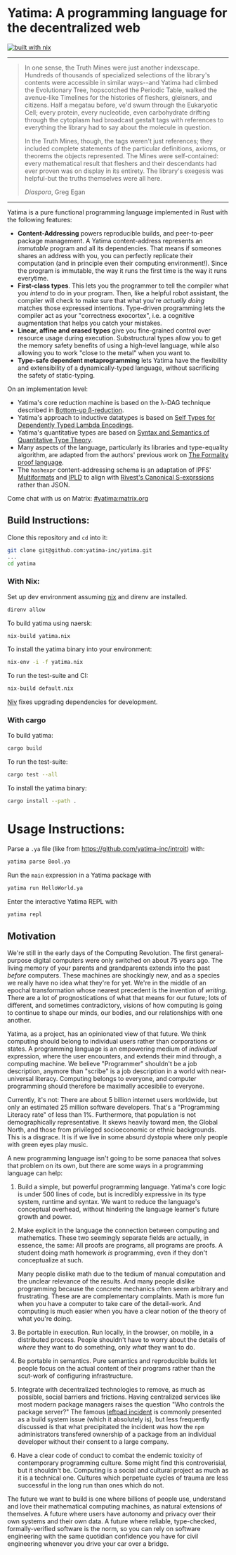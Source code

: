 # Yatima: A programming language for the decentralized web

[![built with nix](https://builtwithnix.org/badge.svg)](https://builtwithnix.org)

---

> In one sense, the Truth Mines were just another indexscape. Hundreds of
> thousands of specialized selections of the library's contents were accessible
> in similar ways--and Yatima had climbed the Evolutionary Tree, hopscotched the
> Periodic Table, walked the avenue-like Timelines for the histories of
> fleshers, gleisners, and citizens. Half a megatau before, ve'd swum through
> the Eukaryotic Cell; every protein, every nucleotide, even carbohydrate
> drifting through the cytoplasm had broadcast gestalt tags with references to
> everything the library had to say about the molecule in question.
>
> In the Truth Mines, though, the tags weren't just references; they included
> complete statements of the particular definitions, axioms, or theorems the
> objects represented. The Mines were self-contained: every mathematical result
> that fleshers and their descendants had ever proven was on display in its
> entirety. The library's exegesis was helpful-but the truths themselves were
> all here.
>
> *Diaspora*, Greg Egan

---

Yatima is a pure functional programming language implemented in Rust with the following features:

- **Content-Addressing** powers reproducible builds, and peer-to-peer
  package management. A Yatima content-address represents an
  _immutable_ program and all its dependencies. That means if someones shares an
  address with you, you can perfectly replicate their computation (and in
  principle even their computing environment!). Since the program is immutable,
  the way it runs the first time is the way it runs everytime.
- **First-class types**. This lets you the programmer to tell the compiler what
  you _intend_ to do in your program. Then, like a helpful robot assistant, the
  compiler will check to make sure that what you're _actually doing_ matches
  those expressed intentions. Type-driven programming lets the compiler act as
  your "correctness exocortex", i.e. a cognitive augmentation that helps you
  catch your mistakes.
- **Linear, affine and erased types** give you fine-grained control over
  resource usage during execution. Substructural types allow you to get the
  memory safety benefits of using a high-level language, while also allowing you
  to work "close to the metal" when you want to.
- **Type-safe dependent metaprogramming** lets Yatima have the flexibility and
  extensibility of a dynamically-typed language, without sacrificing the safety
  of static-typing.

On an implementation level:

- Yatima's core reduction machine is based on the λ-DAG technique described in [Bottom-up β-reduction](https://www.ccs.neu.edu/home/wand/papers/shivers-wand-10.pdf).
- Yatima's approach to inductive datatypes is based on [Self Types for Dependently Typed Lambda Encodings](https://homepage.divms.uiowa.edu/~astump/papers/fu-stump-rta-tlca-14.pdf).
- Yatima's quantitative types are based on [Syntax and Semantics of Quantitative Type Theory](https://bentnib.org/quantitative-type-theory.pdf).
- Many aspects of the language, particularly its libraries and type-equality algorithm, are adapted from the authors' previous work on [The Formality proof language](https://github.com/moonad/Formality-tmp).
- The `hashexpr` content-addressing schema is an adaptation of IPFS' [Multiformats](https://multiformats.io/) and [IPLD](https://docs.ipld.io/) to align with [Rivest's Canonical S-exprssions](https://people.csail.mit.edu/rivest/Sexp.txt) rather than JSON.


Come chat with us on Matrix: [#yatima:matrix.org](https://matrix.to/#/!bBgWgXJqeKuDuiUYWN:matrix.org?via=matrix.org)


## Build Instructions:

Clone this repository and `cd` into it:

```bash
git clone git@github.com:yatima-inc/yatima.git
...
cd yatima
```

### With Nix:

Set up dev environment assuming [nix](https://nixos.org) and direnv are installed.
```bash
direnv allow
```

To build yatima using naersk:

```bash
nix-build yatima.nix
```

To install the yatima binary into your environment:

```bash
nix-env -i -f yatima.nix
```

To run the test-suite and CI:

```bash
nix-build default.nix
```
[Niv](https://github.com/nmattia/niv) fixes upgrading dependencies for development.

### With cargo

To build yatima:

```bash
cargo build
```

To run the test-suite:
```bash
cargo test --all
```

To install the yatima binary:

```bash
cargo install --path .
```

# Usage Instructions:

Parse a `.ya` file (like from https://github.com/yatima-inc/introit) with:

```bash
yatima parse Bool.ya
```

Run the `main` expression in a Yatima package with

```bash
yatima run HelloWorld.ya
```

Enter the interactive Yatima REPL with
```bash
yatima repl
```

## Motivation

We're still in the early days of the Computing Revolution. The first
general-purpose digital computers were only switched on about 75 years ago.
The living memory of your parents and grandparents extends into the past
*before* computers. These machines are shockingly new, and as a species we
really have no idea what they're for yet. We're in the middle of an epochal
transformation whose nearest precedent is the invention of *writing*.
There are a lot of prognostications of what that means for our future; lots 
of different, and sometimes contradictory, visions of how computing is going 
to continue to shape our minds, our bodies, and our relationships with one 
another.

Yatima, as a project, has an opinionated view of that future. We think computing
should belong to individual users rather than corporations or states. A
programming language is an empowering medium of *individual* expression, 
where the user encounters, and extends their mind through, a computing machine.
We believe "Programmer" shouldn't be a job description, anymore than "scribe" 
is a job description in a world with near-universal literacy. Computing belongs 
to everyone, and computer programming should therefore be maximally accesibile 
to everyone.

Currently, it's not: There are about 5 billion internet users worldwide, but
only an estimated 25 million software developers. That's a "Programming Literacy
rate" of less than 1%. Furthermore, that population is not demographically
representative. It skews heavily toward men, the Global North, and those from
privileged socioeconomic or ethnic backgrounds. This is a disgrace.
It is if we live in some absurd dystopia where only people with green eyes 
play music.

A new programming language isn't going to be some panacea that solves that
problem on its own, but there are some ways in a programming language can help:

1. Build a simple, but powerful programming language. Yatima's
   core logic is under 500 lines of code, but is incredibly expressive in its
   type system, runtime and syntax. We want to reduce the language's conceptual
   overhead, without hindering the language learner's future growth and power.

2. Make explicit in the language the connection between computing and
   mathematics. These two seemingly separate fields are actually, in essence,
   the same: All proofs are programs, all programs are proofs. A student
   doing math homework *is* programming, even if they don't conceptualize at
   such.

   Many people dislike math due to the tedium of manual computation and the
   unclear relevance of the results. And many people dislike programming because
   the concrete mechanics often seem arbitrary and frustrating. These are are
   complementary complaints. Math is more fun when you have a computer to take
   care of the detail-work. And computing is much easier when you have a clear
   notion of the theory of what you're doing.

3. Be portable in execution. Run locally, in the browser, on mobile, in a 
   distributed process. People shouldn't have to worry about the details of 
   *where* they want to do something, only *what* they want to do.

4. Be portable in semantics. Pure semantics and reproducible builds let people
   focus on the actual content of their programs rather than the scut-work of
   configuring infrastructure.

5. Integrate with decentralized technologies to remove, as much as possible,
   social barriers and frictions. Having centralized services like
   most modern package managers raises the question "Who controls the package server?" 
   The famous [leftpad incident](https://qz.com/646467/how-one-programmer-broke-the-internet-by-deleting-a-tiny-piece-of-code/from)
   is commonly presented as a build system issue (which it absolutely is), but
   less frequently discussed is that what precipitated the incident was how the
   `npm` administrators transfered ownership of a package from an individual
   developer without their consent to a large company.

6. Have a clear code of conduct to combat the endemic toxicity of contemporary
   programming culture. Some might find this controverisial, but it shouldn't be.
   Computing is a social and cultural project as much as it is a technical one.
   Cultures which perpetuate cycles of trauma are less successful in the long
   run than ones which do not.

The future we want to build is one where billions of people use, understand and
love their mathematical computing machines, as natural extensions of
themselves. A future where users have autonomy and privacy over their own
systems and their own data. A future where reliable, type-checked,
formally-verified software is the norm, so you can rely on software engineering
with the same quotidian confidence you have for civil engineering whenever you 
drive your car over a bridge.
